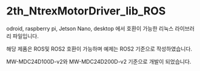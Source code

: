 # 2th_NtrexMotorDriver_lib_ROS

odroid, raspberry pi, Jetson Nano, desktop 에서 호환이 가능한 리눅스 라이브러리 파일입니다.

해당 제품은 ROS및 ROS2 호환이 가능하며 예제는 ROS2 기준으로 작성하였습니다.

MW-MDC24D100D-v2와 MW-MDC24D200D-v2 기준으로 개발이 되었습니다.
